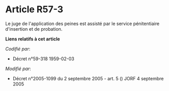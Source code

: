 # Article R57-3

Le juge de l'application des peines est assisté par le service pénitentiaire d'insertion et de probation.

**Liens relatifs à cet article**

_Codifié par_:

  - Décret n°59-318 1959-02-03

_Modifié par_:

  - Décret n°2005-1099 du 2 septembre 2005 - art. 5 () JORF 4 septembre 2005
